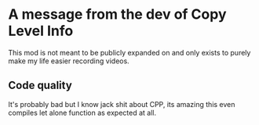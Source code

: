 # A message from the dev of Copy Level Info

This mod is not meant to be publicly expanded on and only exists to purely make my life easier recording videos.

## Code quality
It's probably bad but I know jack shit about CPP, its amazing this even compiles let alone function as expected at all.
